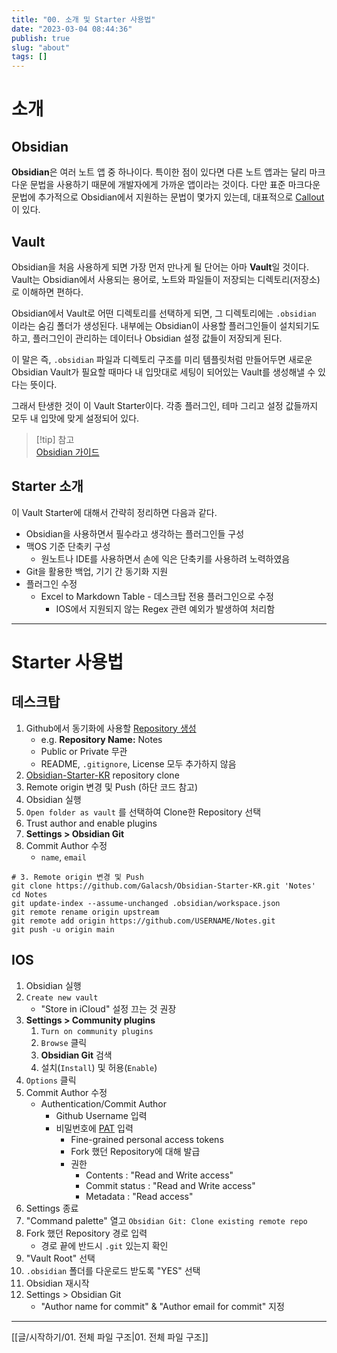 ```yaml
---
title: "00. 소개 및 Starter 사용법"
date: "2023-03-04 08:44:36"
publish: true
slug: "about"
tags: []
---
```


# 소개

## Obsidian

**Obsidian**은 여러 노트 앱 중 하나이다. 특이한 점이 있다면 다른 노트 앱과는 달리 마크다운 문법을 사용하기 때문에 개발자에게 가까운 앱이라는 것이다. 다만 표준 마크다운 문법에 추가적으로 Obsidian에서 지원하는 문법이 몇가지 있는데, 대표적으로 [Callout](https://help.obsidian.md/Editing+and+formatting/Callouts)이 있다.

## Vault

Obsidian을 처음 사용하게 되면 가장 먼저 만나게 될 단어는 아마 **Vault**일 것이다. Vault는 Obsidian에서 사용되는 용어로, 노트와 파일들이 저장되는 디렉토리(저장소)로 이해하면 편하다.

Obsidian에서 Vault로 어떤 디렉토리를 선택하게 되면, 그 디렉토리에는 `.obsidian` 이라는 숨김 폴더가 생성된다. 내부에는 Obsidian이 사용할 플러그인들이 설치되기도 하고, 플러그인이 관리하는 데이터나 Obsidian 설정 값들이 저장되게 된다.

이 말은 즉, `.obsidian` 파일과 디렉토리 구조를 미리 템플릿처럼 만들어두면 새로운 Obsidian Vault가 필요할 때마다 내 입맛대로 세팅이 되어있는 Vault를 생성해낼 수 있다는 뜻이다.

그래서 탄생한 것이 이 Vault Starter이다. 각종 플러그인, 테마 그리고 설정 값들까지 모두 내 입맛에 맞게 설정되어 있다.

> [!tip] 참고  
> [Obsidian 가이드](https://help.obsidian.md/Obsidian/Index)

## Starter 소개

이 Vault Starter에 대해서 간략히 정리하면 다음과 같다.

- Obsidian을 사용하면서 필수라고 생각하는 플러그인들 구성
- 맥OS 기준 단축키 구성
    - 원노트나 IDE를 사용하면서 손에 익은 단축키를 사용하려 노력하였음
- Git을 활용한 백업, 기기 간 동기화 지원
- 플러그인 수정
    - Excel to Markdown Table - 데스크탑 전용 플러그인으로 수정
        - IOS에서 지원되지 않는 Regex 관련 예외가 발생하여 처리함

---

# Starter 사용법

## 데스크탑

1. Github에서 동기화에 사용할 [Repository 생성](https://github.com/new)
    - e.g. **Repository Name:** Notes
    - Public or Private 무관
    - README, `.gitignore`, License 모두 추가하지 않음
2. [Obsidian-Starter-KR](https://github.com/Galacsh/Obsidian-Starter-KR) repository clone
3. Remote origin 변경 및 Push (하단 코드 참고)
4. Obsidian 실행
2. `Open folder as vault` 를 선택하여 Clone한 Repository 선택
3. Trust author and enable plugins
4. **Settings > Obsidian Git**
5. Commit Author 수정
    - `name`, `email`

```shell
# 3. Remote origin 변경 및 Push
git clone https://github.com/Galacsh/Obsidian-Starter-KR.git 'Notes'
cd Notes
git update-index --assume-unchanged .obsidian/workspace.json
git remote rename origin upstream
git remote add origin https://github.com/USERNAME/Notes.git
git push -u origin main
```

## IOS

1. Obsidian 실행
2. `Create new vault`
	- "Store in iCloud" 설정 끄는 것 권장
3. **Settings > Community plugins**
    1. `Turn on community plugins`
    2. `Browse` 클릭
    3. **Obsidian Git** 검색
    4. 설치(`Install`) 및 허용(`Enable`)
4. `Options` 클릭
5. Commit Author 수정
    - Authentication/Commit Author
        - Github Username 입력
        - 비밀번호에 [PAT](https://docs.github.com/en/authentication/keeping-your-account-and-data-secure/creating-a-personal-access-token) 입력
            - Fine-grained personal access tokens
            - Fork 했던 Repository에 대해 발급
            - 권한
                - Contents : "Read and Write access"
                - Commit status : "Read and Write access"
                - Metadata : "Read access"
6. Settings 종료
7. "Command palette" 열고 `Obsidian Git: Clone existing remote repo`
8. Fork 했던 Repository 경로 입력
	- 경로 끝에 반드시 `.git` 있는지 확인
9. "Vault Root" 선택
10. `.obsidian` 폴더를 다운로드 받도록 "YES" 선택
11. Obsidian 재시작
12. Settings > Obsidian Git
    - "Author name for commit" & "Author email for commit" 지정

---

[[글/시작하기/01. 전체 파일 구조|01. 전체 파일 구조]]
